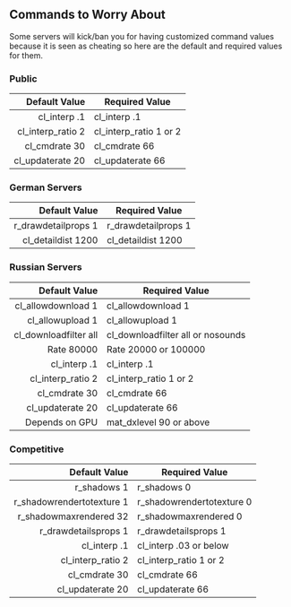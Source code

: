 ## Commands to Worry About

Some servers will kick/ban you for having customized command values because it is seen as cheating so here are the default and required values for them.

### Public
| Default Value | Required Value |
|-----:|-----------|
|     cl_interp .1| cl_interp .1|
|     cl_interp_ratio 2| cl_interp_ratio 1 or 2    |
|     cl_cmdrate 30 | cl_cmdrate 66        |
|     cl_updaterate 20 | cl_updaterate 66        |

### German Servers
| Default Value | Required Value |
|-----:|-----------|
|     r_drawdetailprops 1| r_drawdetailprops 1|
|     cl_detaildist 1200| cl_detaildist 1200    |

### Russian Servers
| Default Value | Required Value |
|-----:|-----------|
|     cl_allowdownload 1| cl_allowdownload 1|
|     cl_allowupload 1| cl_allowupload 1    |
|     cl_downloadfilter all| cl_downloadfilter all or nosounds        |
|     Rate 80000| Rate 20000 or 100000        |
|     cl_interp .1| cl_interp .1        |
|     cl_interp_ratio 2| cl_interp_ratio 1 or 2        |
|     cl_cmdrate 30 | cl_cmdrate 66        |
|     cl_updaterate 20 | cl_updaterate 66        |
|     Depends on GPU | mat_dxlevel 90 or above        |

### Competitive
| Default Value | Required Value |
|-----:|-----------|
|     r_shadows 1| r_shadows 0|
|     r_shadowrendertotexture 1| r_shadowrendertotexture 0    |
|     r_shadowmaxrendered 32| r_shadowmaxrendered 0        |
|     r_drawdetailsprops 1 | r_drawdetailsprops 1        |
|     cl_interp .1| cl_interp .03 or below|
|     cl_interp_ratio 2| cl_interp_ratio 1 or 2    |
|     cl_cmdrate 30 | cl_cmdrate 66        |
|     cl_updaterate 20 | cl_updaterate 66        |




